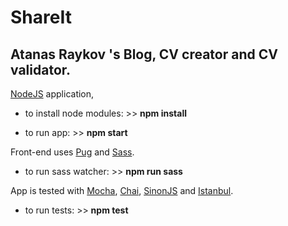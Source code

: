 # ShareIt
## Atanas Raykov 's Blog, CV creator and CV validator.

[NodeJS](https://nodejs.org/ "NodeJS") application,

- to install node modules: >> **npm install**

- to run app: >> **npm start**

Front-end uses [Pug](https://pugjs.org/ "Pug") and [Sass](http://sass-lang.com/ "Sass").

- to run sass watcher: >> **npm run sass**

App is tested with [Mocha](https://mochajs.org/ "Mocha"), [Chai](http://chaijs.com/ "Chai"), [SinonJS](http://sinonjs.org/ "SinonJS") and [Istanbul](https://www.npmjs.com/package/istanbul/ "Istanbul").

- to run tests: >> **npm test**
